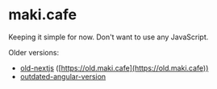 # maki.cafe

Keeping it simple for now. Don't want to use any JavaScript.

Older versions:

-   [old-nextjs](https://github.com/makinori/maki.cafe/tree/outdated-angular-version) ([https://old.maki.cafe](https://old.maki.cafe))
-   [outdated-angular-version](https://github.com/makinori/maki.cafe/tree/outdated-angular-version)
